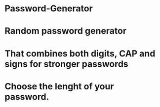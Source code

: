 # Password-Generator
# Random password generator 
# That combines both digits, CAP and signs for stronger passwords
# Choose the lenght of your password.
